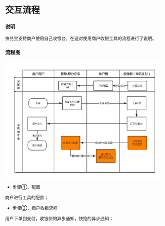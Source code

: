 # 交互流程

### 说明
快兑宝支持商户使用自己收银台，在这对使用商户收银工具的流程进行了说明。

### 流程图

![](/assets/商户收银流程.png)


- 步骤①、配置

商户进行工具的配置；

- 步骤②、商户收银流程

用户下单到支付，收银侧的异步通知，快抢的异步通知；
